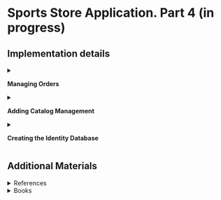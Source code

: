 # Sports Store Application. Part 4 (in progress)

## Implementation details

<details>
<summary>

**Managing Orders**
</summary>

- Go to the cloned repository of the previous step `Sport Store Application. Part 3`. 

- Switch to the `sports-store-application-4` branch and do a fast-forward merge according to changes from the `main` branch.

```
$ git checkout sports-store-application-4

$ git merge main --ff

```
- Continue your work in Visual Studio or other IDE.

- Build project, run application and request http://localhost:5000/. Your application should be work.

- Create and add to `Controllers` folder a separate `AdminController.cs` controller for managing orders shipping and the product catalog

```
using Microsoft.AspNetCore.Mvc;
using SportsStore.Models;
using SportsStore.Models.Repository;

namespace SportsStore.Controllers
{
    [Route("Admin")]
    public class AdminController : Controller
    {
        private IStoreRepository storeRepository;
        private IOrderRepository orderRepository;

        public AdminController(IStoreRepository storeRepository, IOrderRepository orderRepository) 
            => (this.storeRepository, this.orderRepository) = (storeRepository, orderRepository);

        [Route("Orders")]
        public ViewResult Orders() => View(orderRepository.Orders);

        [Route("Products")]
        public ViewResult Products() => View(storeRepository.Products);
    }
}

```
- Add the `AdminNavigationMenuViewComponent` class to `Components` folder

```
using Microsoft.AspNetCore.Mvc;

namespace SportsStore.Components
{
    public class AdminNavigationMenuViewComponent : ViewComponent
    {
        public IViewComponentResult Invoke()
        {
            ViewBag.Selection = Request.Path.Value ?? "Products";

            return View(new string[] { "Orders", "Products" });
        }
    }
}
```
- Add the `Default.cshtml` Razor view named  to `Views/Shared/Components/AdminNavigationMenu` folder 

```
<div class="d-grid gap-2">
    @foreach (string category in Model)
    {
        <a class="btn @(((string)ViewBag.Selection).Contains(category) ? "btn-primary" : "btn-outline-secondary")"
           asp-action="@category" asp-controller="Admin">
            @category
        </a>
    }
</div>
```
- To create the layout for the administration tools, add a `_AdminLayout.cshtml` Layout View with the content shown below to the `Views/Admin` folder 
```
<!DOCTYPE html>
<html>
<head>
    <meta name="viewport" content="width=device-width" />
    <title>SportsStore</title>
    <link href="/lib/bootstrap/css/bootstrap.min.css" rel="stylesheet" />
</head>
<body>
    <div class="bg-info text-white p-2">
        <div class="container-fluid">
            <span class="navbar-brand">SPORTS STORE Administration</span>
        </div>
    </div>
    <div class="container-fluid">
        <div class="row p-2">
            <div class="col-3">
                <vc:admin-navigation-menu />
            </div>
            <div class="col-9">
                @RenderBody()
            </div>
        </div>
    </div>
</body>
</html>
```
- To complete the initial setup, add the views that will provide the administration tools, although they will contain placeholder messages at first. Add a `Orders.cshtml` View to the `Views/Admin` folder with the content shown below

```
@model IQueryable<Order>

@{
    Layout = "_AdminLayout";
}

<h4>This is the orders information.</h4>
```
and add a `Products.cshtml` View to the `Views/Admin` folder with the content shown below

```
@model IQueryable<Product>

@{
    Layout = "_AdminLayout";
}

<h4>This is the products information.</h4>

```
- Build project, run application and request http://localhost:5000/Admin/Orders 

![](Images/4.1.png)

and http://localhost:5000/Admin/Products

![](Images/4.2.png)

- To create a simple administration tool that will let to view the orders that have been received and mark them as shipped, at first change the data model so that adminstator can record which orders have been shipped. Add a `Shipped` property in the `Order.cs` file (the `Models` Folder)

```
using System.ComponentModel.DataAnnotations;
using Microsoft.AspNetCore.Mvc.ModelBinding;

namespace SportsStore.Models
{
    public class Order
    {
        . . .

        [BindNever]
        public bool Shipped { get; set; }

        . . .
    }
}

```
- To update the database to reflect the addition of the `Shipped` property to the `Order` class, open a new command prompt or PowerShell window, navigate to the SportsStore project folder and run the following command: 

```
dotnet ef migrations add ShippedOrders

```
The migration will be applied automatically when the application is started and the `SeedData` class calls the `Migrate` method provided by Entity Framework Core.

- Add to `AdminController` class `MarkShipped` method that will be receive a POST request that specifies the ID of an order, which is used to locate the corresponding `Order` object from the repository so that the `Shipped` property can be set to `true` and saved and  `Reset` method  that will be receive a POST request that specifies the ID of an order, which is used to locate the corresponding `Order` object from the repository so that the `Shipped` property can be set to `false` and saved

```
using Microsoft.AspNetCore.Mvc;
using SportsStore.Models;
using SportsStore.Models.Repository;

namespace SportsStore.Controllers
{
    public class AdminController : Controller
    {
        . . .

        [HttpPost]
        [Route("MarkShipped")]

        public IActionResult MarkShipped(int orderId)
        {
            Order? order = orderRepository.Orders.FirstOrDefault(o => o.OrderId == orderId);

            if (order != null)
            {
                order.Shipped = true;
                orderRepository.SaveOrder(order);
            }

            return RedirectToAction("Orders");
        }

        [HttpPost]
        [Route("Reset")]
        public IActionResult Reset(int orderId)
        {
            Order? order = orderRepository.Orders.FirstOrDefault(o => o.OrderId == orderId);

            if (order != null)
            {
                order.Shipped = false;
                orderRepository.SaveOrder(order);
            }

            return RedirectToAction("Orders");
        }
    }
}
```
- To avoid duplicating code and content, create and add to the `Views/Order` folder a `_OrderTable.cshtml` Partial View that displays a table without knowing which category of order it is dealing with the content shown below

```
@model (IQueryable<Order> Orders, string TableTitle, string ButtonLabel, string CallbackMethodName)

<table class="table table-sm table-striped table-bordered">
    <thead>
        <tr><th colspan="5" class="text-center">@Model.TableTitle</th></tr>
    </thead>
    <tbody>
        @if (Model.Orders.Any())
        {
            @foreach (Order o in Model.Orders)
            {
                <tr>
                    <td>@o.Name</td>
                    <td>@o.Zip</td>
                    <th>Product</th>
                    <th>Quantity</th>
                    <td>
                        <form asp-action=@Model.CallbackMethodName method="post">
                            <input type="hidden" name="OrderId" value="@o.OrderId" />
                            <button type="submit" class="btn btn-sm btn-danger">
                                @Model.ButtonLabel
                            </button>
                        </form>
                    </td>
                </tr>
                @foreach (CartLine line in o.Lines)
                {
                    <tr>
                        <td colspan="2"></td>
                        <td>@line.Product.Name</td>
                        <td>@line.Quantity</td>
                        <td></td>
                    </tr>
                }
            }
        }
        else
        {
            <tr><td colspan="5" class="text-center">No Orders</td></tr>
        }
    </tbody>
</table>
```
- Change a `Orders.cshtml` View that gets the `Order` data from the database and uses the `_OrderTable.cshtml` Partial View to display it to the user

```
@model IQueryable<Order>

@{
    Layout = "_AdminLayout";
    var unshippedOrders = Model.Where(o => !o.Shipped);
    var shippedOrders = Model.Where(o => o.Shipped);
}

<partial name="_OrderTable" model='(unshippedOrders, "Unshipped Orders", "Ship", "MarkShipped")' />
<partial name="_OrderTable" model='(shippedOrders, "Shipped Orders", "Reset", "Reset")' />

<form asp-action="Orders" method="post">
    <button class="btn btn-info">Refresh Data</button>
</form>
```
- To see your changes, build project, run application and request http://localhost:5000/Admin/Orders.

![](Images/4.3.png)

- To see the new features, request http://localhost:5000, and create an order. Once you have at least one order in the database, request http://localhost:5000/Admin/Orders, and you will see a summary of the order you created displayed in the `Unshipped Orders table`. Click the `Ship` button, and the order will be updated and moved to the `Shipped Orders table`, as shown below

![](Images/4.4.png)

![](Images/4.5.png)

Click the `Reset` button, and the order will be updated and moved to the `Unshipped Orders table`, as shown below

![](Images/4.6.png)

</details>

<details>
<summary>

**Adding Catalog Management**

</summary>


- To add the features that allow a administrator to create, modify, and delete products add new methods to the `IStoreRepository` interface

```
namespace SportsStore.Models.Repository
{
    public interface IStoreRepository
    {
        IQueryable<Product> Products { get; }

        void SaveProduct(Product p);

        void CreateProduct(Product p);

        void DeleteProduct(Product p);
    }
}

```

- Add implemention of this methods in the `EFStoreRepository` class (the `SportsStore/Models` folder)

```
namespace SportsStore.Models.Repository
{
    public class EFStoreRepository : IStoreRepository
    {
        private StoreDbContext context;

        public EFStoreRepository(StoreDbContext ctx)
        {
            this.context = ctx;
        }

        public IQueryable<Product> Products => this.context.Products;

        public void CreateProduct(Product p)
        {
            context.Add(p);
            context.SaveChanges();
        }

        public void DeleteProduct(Product p)
        {
            context.Remove(p);
            context.SaveChanges();
        }

        public void SaveProduct(Product product)
        {
            if (product.ProductId == 0)
            {
                context.Products.Add(product);
            }
            else
            {
                Product? dbEntry = context.Products?.FirstOrDefault(p => p.ProductId == product.ProductId);

                if (dbEntry != null)
                {
                    dbEntry.Name = product.Name;
                    dbEntry.Description = product.Description;
                    dbEntry.Price = product.Price;
                    dbEntry.Category = product.Category;
                }
            }

            context.SaveChanges();
        }
    }
}

```

- To validate the values the user provides when editing or creating `Product` objects, add validation attributes to the `Product` data model class

```
using System.ComponentModel.DataAnnotations;
using System.ComponentModel.DataAnnotations.Schema;

namespace SportsStore.Models
{
    public class Product
    {
        public long ProductId { get; set; }

        [Required(ErrorMessage = "Please enter a product name")]
        public string Name { get; set; } = string.Empty;

        [Required(ErrorMessage = "Please enter a description")]
        public string Description { get; set; } = string.Empty;

        [Required]
        [Range(0.01, double.MaxValue, ErrorMessage = "Please enter a positive price")]
        [Column(TypeName = "decimal(8, 2)")]
        public decimal Price { get; set; }

        [Required(ErrorMessage = "Please specify a category")]
        public string Category { get; set; } = string.Empty;
    }
}

```
- To provide the administrator a table of products with links to check, edit and delete, replace the contents of the `Products.cshtml` file with those shown below

```
@model IQueryable<Product>

@{
    Layout = "_AdminLayout";
}

<table class="table table-sm table-striped table-bordered">
    <thead>
        <tr>
            <th>Id</th>
            <th>Name</th>
            <th>Category</th>
            <th>Price</th>
            <td />
        </tr>
    </thead>
    <tbody>
        @if (Model?.Count() > 0)
        {
            @foreach (Product p in Model)
            {
                <tr>
                    <td>@p.ProductId</td>
                    <td>@p.Name</td>
                    <td>@p.Category</td>
                    <td>@p.Price.ToString("c")</td>
                    <td>
                        <a class="btn btn-info btn-sm" asp-controller="Admin" asp-action="Details" asp-route-productId="@p.ProductId">
                            Details
                        </a>
                        <a class="btn btn-warning btn-sm" asp-controller="Admin" asp-action="Edit" asp-route-productId="@p.ProductId">
                            Edit
                        </a>
                        <a class="btn btn-danger btn-sm" asp-controller="Admin" asp-action="Delete" asp-route-productId="@p.ProductId">
                            Delete
                        </a>
                    </td>
                </tr>
            }
        }
        else
        {
            <tr>
                <td colspan="5" class="text-center">No Products</td>
            </tr>
        }
    </tbody>
</table>

<a class="btn btn-primary" asp-controller="Admin" asp-action="Create">Create</a>    
```

- Restart ASP.NET Core and request http://localhost:5000/Admin/Products

![](Images/4.7.png)

- To display all the fields for a single `Product` object add an `Details` action method in the `AdminController` class

```
using Microsoft.AspNetCore.Mvc;
using SportsStore.Models;
using SportsStore.Models.Repository;

namespace SportsStore.Controllers
{
    public class AdminController : Controller
    {
        . . .
        [Route("Admin/Details/{productId:int}")]
        public ViewResult Details(int productId)
            => View(storeRepository.Products.FirstOrDefault(p => p.ProductId == productId));
        . . .
}
```
and a `Details.cshtml` view to the `Views/Admin` folder

```
@model SportsStore.Models.Product?

@{
    Layout = "_AdminLayout";
}

<h3 class="bg-info text-white text-center p-1">Details</h3>

<table class="table table-sm table-bordered table-striped">
    <tbody>
        <tr>
            <th>Id</th>
            <td>@Model?.ProductId</td>
        </tr>
        <tr>
            <th>Name</th>
            <td>@Model?.Name</td>
        </tr>
        <tr>
            <th>Description</th>
            <td>@Model?.Description</td>
        </tr>
        <tr>
            <th>Category</th>
            <td>@Model?.Category</td>
        </tr>
        <tr>
            <th>Price</th>
            <td>@Model?.Price.ToString("C")</td>
        </tr>
    </tbody>
</table>

<a class="btn btn-warning" asp-controller="Admin" asp-action="Edit" asp-route-productId="@Model?.ProductId">Edit</a>
<a class="btn btn-secondary" asp-controller="Admin" asp-action="Products">Back</a>
```
- Restart ASP.NET Core, request http://localhost:5000/Admin/Products and click `Details` link for some product

![](Images/4.8.png)

- To implement the abilities to edit and to create of a single `Product` object, add the `Edit` and `Create` action methods accordingly in the `AdminController` class.
```
public class AdminController : Controller
{
    . . .

    [Route("Products/Edit/{productId:long}")]
    public ViewResult Edit(int productId)
    {
        return View(storeRepository.Products.FirstOrDefault(p => p.ProductId == productId));
    }

    [HttpPost]
    [Route("Products/Edit/{productId:long}")]
    public IActionResult Edit(Product product)
    {
        if (ModelState.IsValid)
        {
            storeRepository.SaveProduct(product);
            return RedirectToAction("Products");
        }

        return View(product);
    }

    [Route("Products/Create")]
    public ViewResult Create()
    {
        return View(new Product());
    }

    [HttpPost]
    [Route("Products/Create")]
    public IActionResult Create(Product product)
    {
        if (ModelState.IsValid)
        {
            storeRepository.SaveProduct(product);
            return RedirectToAction("Products");
        }
        return View(product);
    }
}
```
- To support the operations to create and edit data, add a `_Editor.cshtml` partial View to the `Views/Admin` folder

```
@model (Product Product, string ThemeColor, string TitleText, string CallbackMethodName)

@{
    Product product = Model.Product;
}

<h3 class="bg-@Model.ThemeColor text-white text-center p-1">@Model.TitleText a Product</h3>
<div class="row">
    <div class="col-md-4">
        <form asp-action="@Model.CallbackMethodName" asp-controller="Admin" method="post">
            <div asp-validation-summary="ModelOnly" class="text-danger"></div>
            @if (product.ProductId != 0)
            {
                <div class="form-group">
                    <label asp-for="@product.ProductId" class="control-label"></label>
                    <input asp-for="@product.ProductId" class="form-control" readonly/>
                </div>
            }
            <div class="form-group">
                <label asp-for="@product.Name" class="control-label"></label>
                <input asp-for="@product.Name" class="form-control" />
                <span asp-validation-for="@product.Name" class="text-danger"></span>
            </div>
            <div class="form-group">
                <label asp-for="@product.Description" class="control-label"></label>
                <input asp-for="@product.Description" class="form-control" />
                <span asp-validation-for="@product.Description" class="text-danger"></span>
            </div>
            <div class="form-group">
                <label asp-for="@product.Price" class="control-label"></label>
                <input asp-for="@product.Price" class="form-control" />
                <span asp-validation-for="@product.Price" class="text-danger"></span>
            </div>
            <div class="form-group">
                <label asp-for="@product.Category" class="control-label"></label>
                <input asp-for="@product.Category" class="form-control" />
                <span asp-validation-for="@product.Category" class="text-danger"></span>
            </div>
            <div class="mt-2">
                <button type="submit" class="btn btn-@Model.ThemeColor">Save</button>
                <a class="btn btn-secondary" asp-controller="Admin" asp-action="Products">Cancel</a>
            </div>
        </form>
    </div>
</div>
```

- To see the editor work, restart ASP.NET Core, request http://localhost:5000/Admin/Products, and click the `Edit` button
  
![](Images/4.9.png)  

or request http://localhost:5000/Admin/Products, and click the `Create` button
  
![](Images/4.10.png)   

- Click the Save button without filling out the form fields, and you will see the validation errors that Razor produces automatically, as shown below

![](Images/4.11.png)

- Fill out the form and click Save again, and you will see the product you created displayed in the table

![](Images/4.12.png)

- In order the application to perform client-side validation based on the data annotations applied to the domain model class add the JavaScript libraries that provide the client-side feature to the application. Run the following command

```
libman install jquery@3.6.1 -d wwwroot/lib/jquery
libman install jquery-validate@1.19.5 -d wwwroot/lib/jquery-validate
libman install jquery-validation-unobtrusive@4.0.0 -d wwwroot/lib/jquery-validationunobtrusive
```
The `libman.json` file looks like this

```
{
  "version": "1.0",
  "defaultProvider": "cdnjs",
  "libraries": [
    {
      "library": "bootstrap@5.2.0",
      "destination": "wwwroot/lib/bootstrap"
    },
    {
      "provider": "cdnjs",
      "library": "font-awesome@6.1.2",
      "destination": "wwwroot/lib/font-awesome/"
    },
    {
      "provider": "cdnjs",
      "library": "jquery@3.6.1",
      "destination": "wwwroot/lib/jquery/"
    },
    {
      "provider": "cdnjs",
      "library": "jquery-validate@1.19.5",
      "destination": "wwwroot/lib/jquery-validate/"
    },
    {
      "provider": "cdnjs",
      "library": "jquery-validation-unobtrusive@4.0.0",
      "destination": "wwwroot/lib/jquery-validation-unobtrusive/"
    }
  ]
}
```
- Add script tag and `Scripts` Razor Section to `_AdminLayout` Layout Razor View 

```
<!DOCTYPE html>
<html>
. . .
<script src="~/lib/jquery/dist/jquery.min.js"></script>
@await RenderSectionAsync("Scripts", required: false)

</body>
</html>
```
- Add `_ValidationScriptsPartial` Razor Partial View in `_ValidationScriptsPartial.cshtml` file in `Views/Shared` folder

```
<script src="~/lib/jquery-validation/dist/jquery.validate.min.js"></script>
<script src="~/lib/jquery-validation-unobtrusive/jquery.validate.unobtrusive.min.js"></script>
```

- Add `_ValidationScriptsPartial` Razor Partial View to `Create` Razor View 

```
@model SportsStore.Models.Product

@{
    Layout = "_AdminLayout";
}

<partial name="_Editor" model='(@Model, "primary", "Create" , "Create")' />

@section Scripts
{
    <partial name="_ValidationScriptsPartial" />
}
```

and `Edit` Razor View

```
@model SportsStore.Models.Product

@{
    Layout = "_AdminLayout";
}

<partial name="_Editor" model='(@Model, "warning", "Edit" , "Edit")' />

@section Scripts
{
    <partial name="_ValidationScriptsPartial" />
}
```
- To test the client-side validation feature, restart ASP.NET Core, request http://localhost:5000/Admin/Products, and click the `Create` or `Edit` button. The error message looks like the ones generated by server-side validation, but if you enter text into the field, you will see the error message disappear immediately as the JavaScript code responds to the user interaction.
- To see the editor work, restart ASP.NET Core, request http://localhost:5000/Admin/Products, and click the `Edit` button
  
![](Images/4.13.png)  

- To support delete operation add `Delete` and `DeleteProduct` methods to the `AdminController` controller

```
using Microsoft.AspNetCore.Mvc;
using SportsStore.Models;
using SportsStore.Models.Repository;

namespace SportsStore.Controllers
{
    [Route("Admin")]
    public class AdminController : Controller
    {
        . . .

        [Route("Products/Delete/{productId:long}")]
        public IActionResult Delete(int productId)
            => View(storeRepository.Products.FirstOrDefault(p => p.ProductId == productId));

        [HttpPost]
        [Route("Products/Delete/{productId:long}")]
        public IActionResult DeleteProduct(int productId)
        {
            var product = storeRepository.Products.FirstOrDefault(p => p.ProductId == productId);
            storeRepository.DeleteProduct(product);
            return RedirectToAction("Products");
        }
    }
}

```

- To avoid duplicating code and content for delete and details operations add to the `Views/Admin` folder a `_ProductInfo.cshtml` Partial View that displays information about a single `Product` object

```
@model SportsStore.Models.Product?

<table class="table table-sm table-bordered table-striped">
    <tbody>
    <tr>
        <th>Id</th>
        <td>@Model?.ProductId</td>
    </tr>
    <tr>
        <th>Name</th>
        <td>@Model?.Name</td>
    </tr>
    <tr>
        <th>Description</th>
        <td>@Model?.Description</td>
    </tr>
    <tr>
        <th>Category</th>
        <td>@Model?.Category</td>
    </tr>
    <tr>
        <th>Price</th>
        <td>@Model?.Price.ToString("C")</td>
    </tr>
    </tbody>
</table>
```
- Change `Details.cshtml` view (`Views/Admin` folder)

```
@model SportsStore.Models.Product?

@{
    Layout = "_AdminLayout";
}

<h3 class="bg-info text-white text-center p-1">Details</h3>

<partial name="_ProductInfo" model="@Model" />

<a class="btn btn-warning" asp-controller="Admin" asp-action="Edit" asp-route-productId="@Model?.ProductId">Edit</a>
<a class="btn btn-secondary" asp-controller="Admin" asp-action="Products">Back</a>
```
- Add `Delete.cshtml` view to the `Views/Admin` folder

```
@model SportsStore.Models.Product?

@{
    Layout = "_AdminLayout";
}

<h3 class="bg-danger text-white text-center p-1">Are you sure you want to delete this?</h3>

<partial name="_ProductInfo" model="@Model" />

<form asp-action="Delete" asp-controller="Admin" method="post" asp-route-product="@Model">
    <input type="submit" class="btn btn-danger" value="Delete" />
    <a class="btn btn-secondary" asp-controller="Admin" asp-action="Products">Back</a>
</form>
```
-  Restart ASP.NET Core, request http://localhost:5000/Admin/Products, and click a `Delete` button to remove an object from the database

![](Images/4.14.png)

</details>

<details>
<summary>

**Creating the Identity Database**
</summary>

- To add the package that contains the ASP.NET Core Identity support for Entity Framework Core, use a PowerShell command prompt to run the command shown below in the SportsStore folder

```
dotnet add package Microsoft.AspNetCore.Identity.EntityFrameworkCore --version 6.0.0
```
- Create a database context file that will act as the bridge between the database and the Identity model objects it provides access to. Add a class file called `AppIdentityDbContext.cs` to the `Models` folder and used it to define the class shown below

```
using Microsoft.AspNetCore.Identity;
using Microsoft.AspNetCore.Identity.EntityFrameworkCore;
using Microsoft.EntityFrameworkCore;

namespace SportsStore.Models
{
    public class AppIdentityDbContext : IdentityDbContext<IdentityUser>
    {
        public AppIdentityDbContext(DbContextOptions<AppIdentityDbContext> options)
            : base(options) { }
    }
}
```
- Add the `"IdentityConnection": "Server=(localdb)\\MSSQLLocalDB;Database=Identity;MultipleActive ResultSets=true"` connection string to the `appsettings.json` file of the SportsStore project

```
{
  "Logging": {
    "LogLevel": {
      "Default": "Information",
      "Microsoft.AspNetCore": "Warning"
    }
  },
  "AllowedHosts": "*",
  "ConnectionStrings": {
    "SportsStoreConnection": "Server=(localdb)\\MSSQLLocalDB;Database=SportsStoreDb;MultipleActiveResultSets=true",
    "IdentityConnection": "Server=(localdb)\\MSSQLLocalDB;Database=Identity;MultipleActive,ResultSets=true"
  }
}
```
- Configure Identity in the `Program.cs` file in the `SportsStore` Folder. 

```
using Microsoft.EntityFrameworkCore;
using SportsStore.Models;
using SportsStore.Models.Repository;
using Microsoft.AspNetCore.Identity;

var builder = WebApplication.CreateBuilder(args);

builder.Services.AddControllersWithViews();

builder.Services.AddDbContext<StoreDbContext>(opts =>
{
    opts.UseSqlServer(builder.Configuration["ConnectionStrings:SportsStoreConnection"]);
});

builder.Services.AddScoped<IStoreRepository, EFStoreRepository>();
builder.Services.AddScoped<IOrderRepository, EFOrderRepository>();
builder.Services.AddDistributedMemoryCache();
builder.Services.AddSession();
builder.Services.AddScoped<Cart>(SessionCart.GetCart);
builder.Services.AddSingleton<IHttpContextAccessor, HttpContextAccessor>();
builder.Services.AddDbContext<AppIdentityDbContext>(options => options.UseSqlServer(builder.Configuration["ConnectionStrings:IdentityConnection"]));
builder.Services.AddIdentity<IdentityUser, IdentityRole>().AddEntityFrameworkStores<AppIdentityDbContext>();

var app = builder.Build();

app.UseStaticFiles();
app.UseSession();

app.UseAuthentication();
app.UseAuthorization();

app.MapControllerRoute(
    "categoryPage",
    "Products/{category}/Page{productPage:int}",
    new { Controller = "Home", action = "Index" });

app.MapControllerRoute(
    "page",
    "Page{productPage:int}",
    new { Controller = "Home", action = "Index", productPage = 1 });

app.MapControllerRoute(
    "shoppingCart",
    "Cart",
    new { Controller = "Cart", action = "Index" });

app.MapControllerRoute(
    "category",
    "{category}",
    new { Controller = "Home", action = "Index", productPage = 1 });

app.MapControllerRoute(
    "pagination",
    "Products/Page{productPage:int}",
    new { Controller = "Home", action = "Index", productPage = 1 });

app.MapDefaultControllerRoute();
SeedData.EnsurePopulated(app);

app.Run();

```
The Entity Framework Core configuration has been extended to register a `AppIdentityDbContext` context class and use the `AddIdentity` method to configure identity services using built-in classes to represent users and roles. Calling the `UseAuthentication` and `UseAuthorization` methods is necessary to set up intermediate components that implement the security policy.

- To define the schema and apply it to the databa use the Entity Framework Core migrations feature 

```
dotnet ef migrations add Initial --context AppIdentityDbContext

```
Once Entity Framework Core has generated the initial migration, run the following command in the `SportsStore` folder to create the database and apply the migration.

```
dotnet ef database update --context AppIdentityDbContext

```
The result is a new LocalDB database called `Identity` that you can inspect using the Visual Studio SQL Server Object Explorer.

- To explicitly create the `Admin` user by seeding the database when the application starts add a class file called `IdentitySeedData.cs` to the `Models` folder and defined the static class shown below. The Contents of the `IdentitySeedData.cs` File in the `SportsStore/Models` Folder.

```
using Microsoft.AspNetCore.Identity;
using Microsoft.EntityFrameworkCore;

namespace SportsStore.Models
{
    public static class IdentitySeedData
    {
        private const string adminUser = "Admin";
        private const string adminPassword = "Secret123$";

        public static async void EnsurePopulated(IApplicationBuilder app)
        {
            AppIdentityDbContext context = app.ApplicationServices
                .CreateScope().ServiceProvider
                .GetRequiredService<AppIdentityDbContext>();

            if (context.Database.GetPendingMigrations().Any())
            {
                context.Database.Migrate();
            }

            UserManager<IdentityUser> userManager = app.ApplicationServices
                .CreateScope().ServiceProvider
                .GetRequiredService<UserManager<IdentityUser>>();

            IdentityUser user = await userManager.FindByNameAsync(adminUser);

            if (user is null)
            {
                user = new IdentityUser("Admin")
                {
                    Email = "admin@example.com", 
                    PhoneNumber = "555-1234"
                };

                await userManager.CreateAsync(user, adminPassword);
            }
        }
    }
}

```
This code ensures the database is created and up-to-date and uses the `UserManager<T>` class, which is provided as a service by ASP.NET Core Identity for managing users. The database is searched for the `Admin` user account, which is created—with a password of `Secret123$` —if it is not present. Do not change the hard-coded password in this example because Identity has a validation policy that requires passwords to contain a number and range of characters. 

- To ensure that the Identity database is seeded when the application starts, add the `IdentitySeedData.EnsurePopulated(app)` statement shown below to the `Program.cs` file

```
. . .
SeedData.EnsurePopulated(app);
IdentitySeedData.EnsurePopulated(app);

app.Run();
```
_If you need to reset the Identity database, then run the following command:_

```
dotnet ef database drop --force --context AppIdentityDbContext

```
_Restart the application, and the database will be re-created and populated with seed data._

- Add to AdminContoller [Authorize] attribute

```
[Route("Admin")]
[Authorize]
public class AdminController : Controller
{
    . . .
}
```
When an unauthenticated user sends a request that requires authorization, the user is redirected to the `/Account/Login` URL, which the application can use to prompt the user for their credentials.

- To implement basic authorization policy add a `LoginModel.cs` File in the `SportsStore/Models/ViewModels` folder with `LoginModel`

```
using System.ComponentModel.DataAnnotations;

namespace SportsStore.Models.ViewModels
{
    public class LoginModel
    {
        [Required]
        public string? Name { get; set; }

        [Required]
        public string? Password { get; set; }

        public string ReturnUrl { get; set; } = "/";
    }
}
```

- Than add `AccountController` (`AccountController.cs` file in the `SportsStore/Controllers` folder)

```
using Microsoft.AspNetCore.Authorization;
using Microsoft.AspNetCore.Identity;
using Microsoft.AspNetCore.Mvc;
using SportsStore.Models.ViewModels;

namespace SportsStore.Controllers
{
    public class AccountController : Controller
    {
        private UserManager<IdentityUser> userManager;
        private SignInManager<IdentityUser> signInManager;

        public AccountController(UserManager<IdentityUser> userManager,
            SignInManager<IdentityUser> signInManager)
        {
            this.userManager = userManager;
            this.signInManager = signInManager;
        }

        public ViewResult Login(string returnUrl)
        {
            return View(new LoginModel
            {
                ReturnUrl = returnUrl
            });
        }

        [HttpPost]
        [ValidateAntiForgeryToken]
        public async Task<IActionResult> Login(LoginModel loginModel)
        {
            if (ModelState.IsValid)
            {
                IdentityUser user = await userManager.FindByNameAsync(loginModel.Name);
                if (user != null)
                {
                    await signInManager.SignOutAsync();
                    if ((await signInManager.PasswordSignInAsync(user,
                            loginModel.Password, false, false)).Succeeded)
                    {
                        return Redirect(loginModel?.ReturnUrl ?? "/Admin");
                    }
                }

                ModelState.AddModelError(string.Empty, "Invalid name or password");
            }

            return View(loginModel);
        }

        [Authorize]
        public async Task<RedirectResult> Logout(string returnUrl = "/")
        {
            await signInManager.SignOutAsync();
            return Redirect(returnUrl);
        }
    }
}
```
- To provide the `Login` method with a view to render, created the `Views/Account` folder and added a `Login.cshtml` Razor View  with the contents shown below

```
@model LoginModel
@{
    Layout = null;
}

<!DOCTYPE html>
<html>
<head>
    <meta name="viewport" content="width=device-width" />
    <title>SportsStore</title>
    <link href="/lib/bootstrap/css/bootstrap.min.css" rel="stylesheet" />
</head>
<body>

<div class="bg-info text-white p-2">
    <span class="navbar-brand m-lg-2">SPORTS STORE</span>
</div>
<div class="col-md-4">
    <div class="text-danger" asp-validation-summary="All"></div>
    <form asp-action="Login" asp-controller="Account" method="post">
        <input type="hidden" asp-for="ReturnUrl"/>
        <div class="form-group">
            <label asp-for="Name"></label>
            <div asp-validation-for="Name" class="text-danger"></div>
            <input asp-for="Name" class="form-control"/>
        </div>
        <div class="form-group">
            <label asp-for="Password"></label>
            <div asp-validation-for="Password" class="text-danger"></div>
            <input asp-for="Password" type="password" class="form-control"/>
        </div>
        <button class="btn btn-primary mt-2" type="submit">Log In</button>
    </form>
</div>
</body>
</html>
```
- The final step is a change to the shared administration layout to add a button that will log out the current user by sending a request to the Logout action, as shown below. This is a useful feature that makes it easier to test the application, without which you would need to clear the browser’s cookies to return to the unauthenticated state. Add a Logout Button in the `_AdminLayout` Razor View in the `_AdminLayout.html` file in the `SportsStore/Views/Admin` Folder

```
<!DOCTYPE html>
<html>
<head>
    <meta name="viewport" content="width=device-width" />
    <title>SportsStore</title>
    <link href="/lib/bootstrap/css/bootstrap.min.css" rel="stylesheet" />
</head>
<body>
    <div class="bg-info text-white p-2">
        <div class="container-fluid">
            <div class="row">
                <div class="col">
                    <span class="navbar-brand ml-2">SPORTS STORE Administration</span>
                </div>
                <div class="col-2 text-right">
                    <a class="btn btn-sm btn-primary" asp-controller="Account" asp-action="Login">Log Out</a>
                </div>
            </div>
        </div>
    </div>
    . . .
</html>
```
- At the moment, the application is configured to use the developer-friendly error pages, which provide helpful information when a problem occurs. This is not information that end users should see, so add a `Error` Razor View in `Error.cshtml` file to the `Views/Shared` folder with the content shown below

```
@{
    Layout = null;
}

<!DOCTYPE html>
<html>
<head>
    <meta name="viewport" content="width=device-width" />
    <link href="/lib/bootstrap/css/bootstrap.min.css" rel="stylesheet" />
    <title>Error</title>
</head>
<body class="text-center">
    <h2 class="text-danger">Error.</h2>
    <h3 class="text-danger">An error occurred while processing your request.</h3>
</body>
</html>
```
- Configure Error Handling in the `Program.cs` File in the `SportsStore` Folder

```
. . .
var app = builder.Build();

if (app.Environment.IsProduction())
{
    app.UseExceptionHandler("/error");
}

app.UseStaticFiles();
. . .
```

- Commit changes.

```
$ dotnet build
$ git status
$ git add *.cs *.proj *.cshtml *.json
$ git diff --staged
$ git commit -m "Completing Administration functionality."
```
- Push the local branch to the remote branch.

```
$ git push --set-upstream origin sports-store-application-4

```
- Switch to the main branch and do a merge according to changes from the sports-store-application-3 branch

```
$ git checkout main
$ git merge sports-store-application-4
```
- Push the changes from the local main branch to the remote branch

```
$ git push

```
</details>

## Additional Materials

<details><summary>References
</summary> 

1. [Minimal APIs overview](https://docs.microsoft.com/en-us/aspnet/core/fundamentals/minimal-apis?view=aspnetcore-6.0)
1. [Get started with ASP.NET Core MVC](https://docs.microsoft.com/en-us/aspnet/core/tutorials/first-mvc-app/start-mvc?view=aspnetcore-6.0&tabs=visual-studio)
1. [Controllers](https://jakeydocs.readthedocs.io/en/latest/mvc/controllers/index.html)
1. [Views](https://jakeydocs.readthedocs.io/en/latest/mvc/views/index.html)
1. [Models](https://jakeydocs.readthedocs.io/en/latest/mvc/models/index.html)
1. [ASP.NET Core MVC with EF Core - tutorial series](https://docs.microsoft.com/en-us/aspnet/core/data/ef-mvc/?view=aspnetcore-6.0)
1. [Persist and retrieve relational data with Entity Framework Core](https://docs.microsoft.com/en-us/learn/modules/persist-data-ef-core/?view=aspnetcore-6.0)

</details>

<details><summary>Books
</summary> 

1. [Pro ASP.NET Core 6. Develop Cloud-Ready Web Applications Using MVC, Blazor, and Razor Pages 9th ed. Edition by Adam Freeman](https://www.amazon.com/Pro-ASP-NET-Core-Cloud-Ready-Applications/dp/1484279565/). Part 1. Chapeter 9. SportsStore: Completing the Cart.
1. [Pro ASP.NET Core 6. Develop Cloud-Ready Web Applications Using MVC, Blazor, and Razor Pages 9th ed. Edition by Adam Freeman](https://www.amazon.com/Pro-ASP-NET-Core-Cloud-Ready-Applications/dp/1484279565/). Part 2. Chapeter 13. Using URL Routing.
1. [Pro ASP.NET Core 6. Develop Cloud-Ready Web Applications Using MVC, Blazor, and Razor Pages 9th ed. Edition by Adam Freeman](https://www.amazon.com/Pro-ASP-NET-Core-Cloud-Ready-Applications/dp/1484279565/). Part 2. Chapeter 14. Using Dependency Injection.
1. [Pro ASP.NET Core 6. Develop Cloud-Ready Web Applications Using MVC, Blazor, and Razor Pages 9th ed. Edition by Adam Freeman](https://www.amazon.com/Pro-ASP-NET-Core-Cloud-Ready-Applications/dp/1484279565/). Part 2. Chapeter 15. Using the Platform Features. Part 1.
1. [Pro ASP.NET Core 6. Develop Cloud-Ready Web Applications Using MVC, Blazor, and Razor Pages 9th ed. Edition by Adam Freeman](https://www.amazon.com/Pro-ASP-NET-Core-Cloud-Ready-Applications/dp/1484279565/). Part 2. Chapeter 16. Using the Platform Features. Part 2.
1. [Pro ASP.NET Core 6. Develop Cloud-Ready Web Applications Using MVC, Blazor, and Razor Pages 9th ed. Edition by Adam Freeman](https://www.amazon.com/Pro-ASP-NET-Core-Cloud-Ready-Applications/dp/1484279565/). Part 2. Chapeter 17. Working with Data.
1. [Pro ASP.NET Core 6. Develop Cloud-Ready Web Applications Using MVC, Blazor, and Razor Pages 9th ed. Edition by Adam Freeman](https://www.amazon.com/Pro-ASP-NET-Core-Cloud-Ready-Applications/dp/1484279565/). Part 3. Chapeter 21. Using Controllers with Views. Part 1.
1. [Pro ASP.NET Core 6. Develop Cloud-Ready Web Applications Using MVC, Blazor, and Razor Pages 9th ed. Edition by Adam Freeman](https://www.amazon.com/Pro-ASP-NET-Core-Cloud-Ready-Applications/dp/1484279565/). Part 3. Chapeter 22. Using Controllers with Views. Part 2.
1. [Pro ASP.NET Core 6. Develop Cloud-Ready Web Applications Using MVC, Blazor, and Razor Pages 9th ed. Edition by Adam Freeman](https://www.amazon.com/Pro-ASP-NET-Core-Cloud-Ready-Applications/dp/1484279565/). Part 3. Chapeter 24. Using View Components.
1. [Pro ASP.NET Core 6. Develop Cloud-Ready Web Applications Using MVC, Blazor, and Razor Pages 9th ed. Edition by Adam Freeman](https://www.amazon.com/Pro-ASP-NET-Core-Cloud-Ready-Applications/dp/1484279565/). Part 3. Chapeter 28. Using Model Binding.
1. [Pro ASP.NET Core 6. Develop Cloud-Ready Web Applications Using MVC, Blazor, and Razor Pages 9th ed. Edition by Adam Freeman](https://www.amazon.com/Pro-ASP-NET-Core-Cloud-Ready-Applications/dp/1484279565/). Part 3. Chapeter 29. Using Model Validation.

</details>
